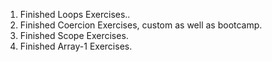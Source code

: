 1. Finished Loops Exercises..
2. Finished Coercion Exercises, custom as well as bootcamp.
3. Finished Scope Exercises.
4. Finished Array-1 Exercises.
